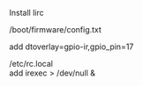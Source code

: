 Install lirc

/boot/firmware/config.txt

add  dtoverlay=gpio-ir,gpio_pin=17

/etc/rc.local  
add  irexec > /dev/null &
